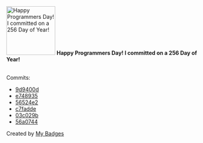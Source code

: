 <img src="https://my-badges.github.io/my-badges/programmers-day.png" alt="Happy Programmers Day! I committed on a 256 Day of Year!" title="Happy Programmers Day! I committed on a 256 Day of Year!" width="128">
<strong>Happy Programmers Day! I committed on a 256 Day of Year!</strong>
<br><br>

Commits:

- <a href="https://github.com/j0sh3rs/k3s-at-home/commit/9d9400d808c4cedaf014f914493c56581f7b0c25">9d9400d</a>
- <a href="https://github.com/j0sh3rs/k3s-at-home/commit/e7489353e879d56565e93e895b48ae39098883e9">e748935</a>
- <a href="https://github.com/j0sh3rs/k3s-at-home/commit/56524e245f2e31b3a522bd4fe46b592b156b3989">56524e2</a>
- <a href="https://github.com/j0sh3rs/k3s-at-home/commit/c7faddecd05cec8015d9aa473ea8d7c09d646c91">c7fadde</a>
- <a href="https://github.com/j0sh3rs/k3s-at-home/commit/03c029bdcfa5ab93b0d42394c030c1f224d010eb">03c029b</a>
- <a href="https://github.com/j0sh3rs/k3s-at-home/commit/56a074470120845dc87a47192eb174a54056b40b">56a0744</a>


Created by <a href="https://github.com/my-badges/my-badges">My Badges</a>